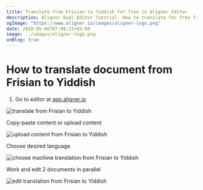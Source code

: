 ```yaml
---
title: Translate from Frisian to Yiddish for free in Aligner Editor
description: Aligner Dual Editor Tutorial. How to translate for free from Frisian to Yiddish. Aligner is multilingual document management platform. 
ogImage: "https://www.aligner.io/images/aligner-logo.png"
date: 2020-05-06T07:09:21+03:00
image: ../images/aligner-logo.png
onBlog: true
---
```


# How to translate document from Frisian to Yiddish

1. Go to editor at [app.aligner.io](https://app.aligner.io "Aligner App web page")

![translate from Frisian to Yiddish](../aligner-blank-editor.png "translate from Frisian to Yiddish")

Copy-paste content or upload content

![upload content from Frisian to Yiddish](../aligner-uploaded-document.png "upload content from Frisian to Yiddish")

Choose desired language

![choose machine translation from Frisian to Yiddish](../aligner-language-dropdown.png "choose machine translation from Frisian to Yiddish")

Work and edit 2 documents in parallel

![edit translation from Frisian to Yiddish](../aligner-double-sitded-editor.png "edit translation from Frisian to Yiddish")

